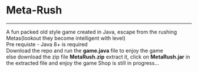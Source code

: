 # Meta-Rush <br>
<hr>
A fun packed old style game created in Java, escape from the rushing Metas(lookout they become intelligent with level)<br>
Pre requiste - Java 8+ is required  <br>
Download the repo and run the <b>game.java</b> file to enjoy the game<br>
else download the zip file <b>MetaRush.zip</b> extract it, click on <b>MetaRush.jar</b> in the extracted file and enjoy the game
Shop is still in progress...
